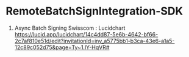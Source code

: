 # RemoteBatchSignIntegration-SDK

1. Async Batch Signing Swisscom : Lucidchart https://lucid.app/lucidchart/14c4dd87-5e6b-4642-bf66-2c7af810e51d/edit?invitationId=inv_a5775bb1-b3ca-43e6-a1a5-12c89c052d75&page=Ty~1.lY-HqVR#

